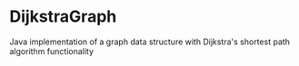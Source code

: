 # DijkstraGraph
Java implementation of a graph data structure with Dijkstra's shortest path algorithm functionality
